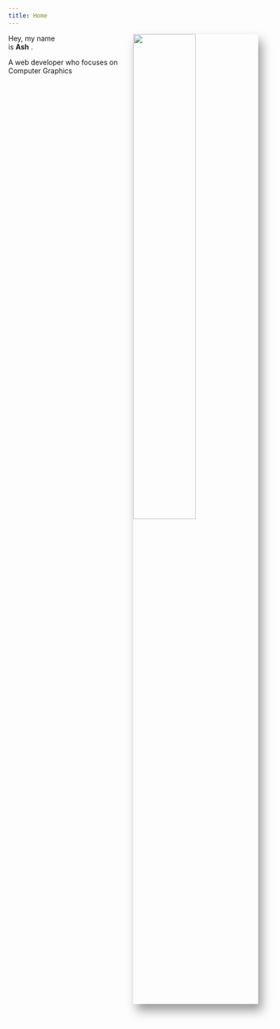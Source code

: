 ```yaml
---
title: Home
---
```

<vue-particles color="#787f85" :particleOpacity="0.4" :particlesNumber="30" shapeType="triangle" linesColor="#787f85"  ></vue-particles>
<img class="indexImg" src="/background.JPG" style="float:right;width: 50%;box-shadow:rgba(0, 0, 0, 0.4) 7px 13px 20px 0px;">
<p class="beginning"> 
   Hey, my name <br> is <b>Ash</b> .
</p>

<GetStarted/>
<p class="description"> A web developer who focuses on Computer Graphics </p>


<script>
//   window.onload = function (){
//     setTimeout(
//       function () {
//         // document.getElementById("svgBox").style.display = "none"
//         startLoading()
//       },
//       1
//     )
//   }

// function startLoading (){
//     // 获取path元素的引用
// var path = document.querySelector('#longRoad');
// console.log(path)
// // 获取path的长度
// var pathLength = path.getTotalLength();
// // 设置足够长的虚线和虚线之间的间隔，这里直接设置了path本身长度
// path.style.strokeDasharray = pathLength + ' ' + pathLength;
// // 设置虚线的位移为path本身的长度，使得path看起来完全隐藏了
// path.style.strokeDashoffset = pathLength;

// // 获取元素的大小及其相对于视口的位置
// // https://jakearchibald.com/2013/animated-line-drawing-svg/
// path.getBoundingClientRect();

// // 监听页面的滚动事件
// window.addEventListener("scroll", function(e) {  
//   // 获取滚动的百分比 
//   // https://stackoverflow.com/questions/2387136/cross-browser-method-to-determine-vertical-scroll-percentage-in-javascript/2387222#2387222
//   var scrollPercentage = (document.documentElement.scrollTop + document.body.scrollTop) / (document.documentElement.scrollHeight - document.documentElement.clientHeight);      
//   // 按照页面滚动百分比重新设置虚线的位移
//   var drawLength = pathLength * scrollPercentage;
//   path.style.strokeDashoffset = pathLength - drawLength;        
//   // 当页面快滑到底时，移除虚线，否则形状不是很锐利
//   if (scrollPercentage >= 0.99) {
//     path.style.strokeDasharray = "none";        
//   } else {
//     path.style.strokeDasharray = pathLength + ' ' + pathLength;
//   }  
// });
// }

</script>


<!-- <Portfolio/> -->
<style lang="stylus">
.content-wrapper {
  max-width: 70% !important;
}
</style>

<style lang="stylus" scoped>

#svgBox
  display: block;
.beginning
  font-size 60px
.description
  font-size 25px;
  color #818286

#particles-js
  position: absolute;
  z-index: 1;
  left:5%;
  width: 90%
  height: 80%
.indexImg  
  transition: all 0.8s cubic-bezier(0.165, 0.84, 0.44, 1)
  border-radius: 5px
  position: relative
  z-index: 2 !important
  &:hover
    transform: scale(1.02, 1.02) 
    &:after
      opacity: 1
  &:after
    box-shadow: 0 5px 15px rgba(0, 0, 0, 0.3)
    opacity: 0
    /* -webkit-transition: all 0.8s cubic-bezier(0.165, 0.84, 0.44, 1) */
    transition: all 0.8s cubic-bezier(0.165, 0.84, 0.44, 1)

.aa 
  stroke-width:10;
  stroke: #000000;
  animation: lineMove 5s ease-out infinite;

.ss 
  stroke-width:10;
  stroke: #000000;
  animation: lineMove 5s ease-out infinite;

.hh 
  stroke-width:10;
  stroke: #000000;
  animation: lineMove 4s ease-out infinite;


@keyframes lineMove {
    0% {
        stroke-dasharray: 0, 700;
    }
    50% {
        stroke-dasharray: 700, 700;
        fill: rgba(0, 0, 0, 0);
        opacity: 1;
    }
    100% {
        stroke-dasharray: 700, 700;
        /* fill: rgba(40, 38, 37, 0.5); */
        opacity: 0;
    }
  }
@media (max-width: $MQMobile)
  .content-wrapper
    background: url(/background.JPG) !important
  .beginning
    margin-top 0 !important
    padding-top 50px !important
    /* text-align center */
  .indexImg
    float:none !important
    margin-top 10px !important
    width: 100% !important
    
  
</style>
